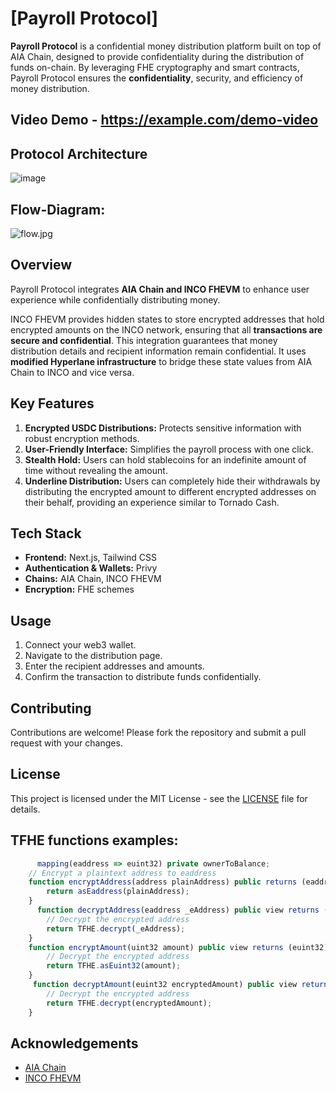 # [Payroll Protocol]

**Payroll Protocol** is a confidential money distribution platform built on top of AIA Chain, designed to provide confidentiality during the distribution of funds on-chain. By leveraging FHE cryptography and smart contracts, Payroll Protocol ensures the **confidentiality**, security, and efficiency of money distribution.

## Video Demo - https://example.com/demo-video

## Protocol Architecture 
![image](https://github.com/TechieeGeeeks/PayRoll_Protocol/assets/99035115/f47981a2-395b-4c38-9f6b-47addb97732d)

## Flow-Diagram:
![flow.jpg](https://cdn.dorahacks.io/static/files/190774c66d9b0c61478004b4beda3ee1.jpg)

## Overview
Payroll Protocol integrates **AIA Chain and INCO FHEVM** to enhance user experience while confidentially distributing money.

INCO FHEVM provides hidden states to store encrypted addresses that hold encrypted amounts on the INCO network, ensuring that all **transactions are secure and confidential**. This integration guarantees that money distribution details and recipient information remain confidential. It uses **modified Hyperlane infrastructure** to bridge these state values from AIA Chain to INCO and vice versa.

## Key Features
1. **Encrypted USDC Distributions:** Protects sensitive information with robust encryption methods.
2. **User-Friendly Interface:** Simplifies the payroll process with one click.
3. **Stealth Hold:** Users can hold stablecoins for an indefinite amount of time without revealing the amount.
4. **Underline Distribution:** Users can completely hide their withdrawals by distributing the encrypted amount to different encrypted addresses on their behalf, providing an experience similar to Tornado Cash.

## Tech Stack
- **Frontend:** Next.js, Tailwind CSS
- **Authentication & Wallets:** Privy
- **Chains:** AIA Chain, INCO FHEVM
- **Encryption:** FHE schemes

## Usage
1. Connect your web3 wallet.
2. Navigate to the distribution page.
3. Enter the recipient addresses and amounts.
4. Confirm the transaction to distribute funds confidentially.

## Contributing
Contributions are welcome! Please fork the repository and submit a pull request with your changes.

## License
This project is licensed under the MIT License - see the [LICENSE](LICENSE) file for details.

## TFHE functions examples: 
```javascript
      mapping(eaddress => euint32) private ownerToBalance;
    // Encrypt a plaintext address to eaddress
    function encryptAddress(address plainAddress) public returns (eaddress) {
        return asEaddress(plainAddress);
    }
      function decryptAddress(eaddress _eAddress) public view returns (address) {
        // Decrypt the encrypted address
        return TFHE.decrypt(_eAddress);
    }
    function encryptAmount(uint32 amount) public view returns (euint32) {
        // Decrypt the encrypted address
        return TFHE.asEuint32(amount);
    }
     function decryptAmount(euint32 encryptedAmount) public view returns (uint32) {
        // Decrypt the encrypted address
        return TFHE.decrypt(encryptedAmount);
    }
```

## Acknowledgements
- [AIA Chain](https://aiachain.org/)
- [INCO FHEVM](https://inco.org/)
